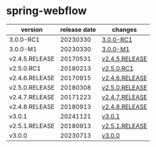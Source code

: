 # spring-webflow

|    version     | release date |                    changes                     |
|----------------|--------------|------------------------------------------------|
| 3.0.0-RC1      | 20230330     | [3.0.0-RC1](./3.0.0-RC1-20230330.md)           |
| 3.0.0-M1       | 20230330     | [3.0.0-M1](./3.0.0-M1-20230330.md)             |
| v2.4.5.RELEASE | 20170531     | [v2.4.5.RELEASE](./v2.4.5.RELEASE-20170531.md) |
| v2.5.0.RC1     | 20180213     | [v2.5.0.RC1](./v2.5.0.RC1-20180213.md)         |
| v2.4.6.RELEASE | 20170915     | [v2.4.6.RELEASE](./v2.4.6.RELEASE-20170915.md) |
| v2.5.0.RELEASE | 20180308     | [v2.5.0.RELEASE](./v2.5.0.RELEASE-20180308.md) |
| v2.4.7.RELEASE | 20171223     | [v2.4.7.RELEASE](./v2.4.7.RELEASE-20171223.md) |
| v2.4.8.RELEASE | 20180913     | [v2.4.8.RELEASE](./v2.4.8.RELEASE-20180913.md) |
| v3.0.1         | 20241121     | [v3.0.1](./v3.0.1-20241121.md)                 |
| v2.5.1.RELEASE | 20180913     | [v2.5.1.RELEASE](./v2.5.1.RELEASE-20180913.md) |
| v3.0.0         | 20230713     | [v3.0.0](./v3.0.0-20230713.md)                 |

